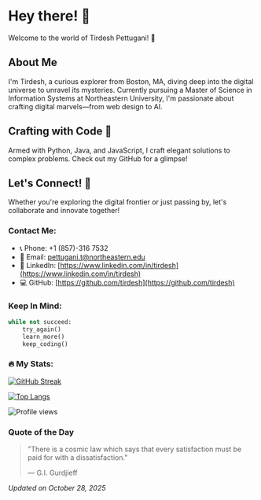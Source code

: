 # Hey there! 🌟

Welcome to the world of Tirdesh Pettugani! 🚀

## About Me

I'm Tirdesh, a curious explorer from Boston, MA, diving deep into the digital universe to unravel its mysteries. Currently pursuing a Master of Science in Information Systems at Northeastern University, I'm passionate about crafting digital marvels—from web design to AI.

## Crafting with Code 🎨

Armed with Python, Java, and JavaScript, I craft elegant solutions to complex problems. Check out my GitHub for a glimpse!

## Let's Connect! 🤝

Whether you're exploring the digital frontier or just passing by, let's collaborate and innovate together!

### Contact Me:

- 📞 Phone: +1 (857)-316 7532
- 📧 Email: pettugani.t@northeastern.edu
- 🔗 LinkedIn: [https://www.linkedin.com/in/tirdesh](https://www.linkedin.com/in/tirdesh)
- 💻 GitHub: [https://github.com/tirdesh](https://github.com/tirdesh)

### Keep In Mind:

```python
while not succeed:
    try_again()
    learn_more()
    keep_coding()
```

### 🔥 My Stats:

[![GitHub Streak](http://github-readme-streak-stats.herokuapp.com?user=tirdesh&theme=dark&background=000000)](https://git.io/streak-stats)

[![Top Langs](https://github-readme-stats.vercel.app/api/top-langs/?username=tirdesh&layout=compact&theme=vision-friendly-dark)](https://github.com/tirdesh/github-readme-stats)

![Profile views](https://komarev.com/ghpvc/?username=tirdesh&abbreviated=true)

### Quote of the Day

> "There is a cosmic law which says that every satisfaction must be paid for with a dissatisfaction."
>
> — G.I. Gurdjieff

*Updated on October 28, 2025*

